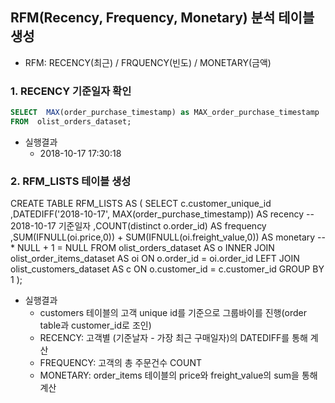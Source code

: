 ## RFM(Recency, Frequency, Monetary) 분석 테이블 생성
- RFM: RECENCY(최근) / FRQUENCY(빈도) / MONETARY(금액)

### 1. RECENCY 기준일자 확인
``` sql
SELECT  MAX(order_purchase_timestamp) as MAX_order_purchase_timestamp
FROM  olist_orders_dataset;
```
- 실행결과
  - 2018-10-17 17:30:18

### 2. RFM_LISTS 테이블 생성  
CREATE TABLE RFM_LISTS AS (
SELECT  c.customer_unique_id
		,DATEDIFF('2018-10-17', MAX(order_purchase_timestamp)) AS recency -- 2018-10-17 기준일자
        ,COUNT(distinct o.order_id) AS frequency
        ,SUM(IFNULL(oi.price,0)) + SUM(IFNULL(oi.freight_value,0)) AS monetary -- * NULL + 1 = NULL
  FROM  olist_orders_dataset AS o
  INNER 
  JOIN  olist_order_items_dataset AS oi 
    ON  o.order_id = oi.order_id
  LEFT
  JOIN  olist_customers_dataset AS c
    ON  o.customer_id = c.customer_id
 GROUP
    BY  1
);
- 실행결과
  - customers 테이블의 고객 unique id를 기준으로 그룹바이를 진행(order table과 customer_id로 조인)
  - RECENCY: 고객별 (기준날자 - 가장 최근 구매일자)의 DATEDIFF를 통해 계산
  - FREQUENCY: 고객의 총 주문건수 COUNT
  - MONETARY: order_items 테이블의 price와 freight_value의 sum을 통해 계산
